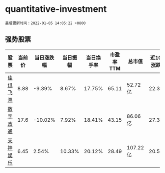 # quantitative-investment

`最后更新时间：2022-01-05 14:05:22 +0800`

## 强势股票

|股票|当前价|当日涨跌幅|当日振幅|当日换手率|市盈率TTM|总市值|近10日涨跌幅|
|----|----|----|----|----|----|----|----|
|[佳讯飞鸿](https://xueqiu.com/S/SZ300213)|8.88|-9.39%|8.67%|17.75%|65.11|52.72亿|22.31%|
|[数字政通](https://xueqiu.com/S/SZ300075)|17.6|-10.02%|7.92%|18.41%|43.15|86.06亿|27.35%|
|[天神娱乐](https://xueqiu.com/S/SZ002354)|6.45|2.54%|10.33%|20.12%|28.49|107.22亿|20.56%|
